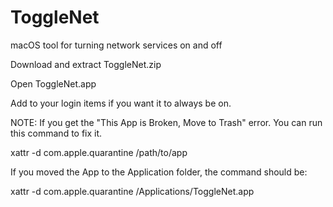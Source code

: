 # ToggleNet
macOS tool for turning network services on and off


Download and extract ToggleNet.zip

Open ToggleNet.app

Add to your login items if you want it to always be on.

NOTE: If you get the "This App is Broken, Move to Trash" error. You can run this command to fix it.

xattr -d com.apple.quarantine /path/to/app

If you moved the App to the Application folder, the command should be: 

xattr -d com.apple.quarantine /Applications/ToggleNet.app
